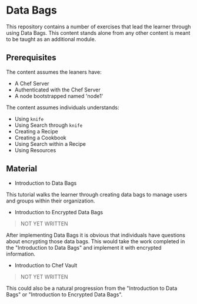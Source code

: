 # Data Bags

This repository contains a number of exercises that lead the learner through using Data Bags. This content stands alone from any other content is meant to be taught as an additional module.

## Prerequisites

The content assumes the leaners have:

* A Chef Server
* Authenticated with the Chef Server
* A node bootstrapped named 'node1'

The content assumes individuals understands:

* Using `knife`
* Using Search through `knife`
* Creating a Recipe
* Creating a Cookbook
* Using Search within a Recipe
* Using Resources

## Material

* Introduction to Data Bags

This tutorial walks the learner through creating data bags to manage users and groups within their organization.

* Introduction to Encrypted Data Bags

> NOT YET WRITTEN

After implementing Data Bags it is obvious that individuals have questions about encrypting those data bags. This would take the work completed in the "Introduction to Data Bags" and implement it with encrypted information.

* Introduction to Chef Vault

> NOT YET WRITTEN

This could also be a natural progression from the "Introduction to Data Bags" or "Introduction to Encrypted Data Bags".
